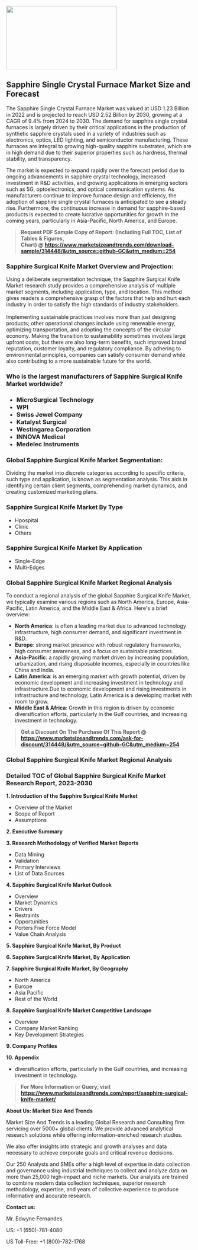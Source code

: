 <p><img class="alignnone size-medium wp-image-20088" src="https://ffe5etoiles.com/wp-content/uploads/2024/12/MST1-300x171.png" alt="" width="300" height="171" /></p><h2>Sapphire Single Crystal Furnace Market Size and Forecast</h2><p>The Sapphire Single Crystal Furnace Market was valued at USD 1.23 Billion in 2022 and is projected to reach USD 2.52 Billion by 2030, growing at a CAGR of 9.4% from 2024 to 2030. The demand for sapphire single crystal furnaces is largely driven by their critical applications in the production of synthetic sapphire crystals used in a variety of industries such as electronics, optics, LED lighting, and semiconductor manufacturing. These furnaces are integral to growing high-quality sapphire substrates, which are in high demand due to their superior properties such as hardness, thermal stability, and transparency.</p><p>The market is expected to expand rapidly over the forecast period due to ongoing advancements in sapphire crystal technology, increased investment in R&D activities, and growing applications in emerging sectors such as 5G, optoelectronics, and optical communication systems. As manufacturers continue to improve furnace design and efficiency, the adoption of sapphire single crystal furnaces is anticipated to see a steady rise. Furthermore, the continuous increase in demand for sapphire-based products is expected to create lucrative opportunities for growth in the coming years, particularly in Asia-Pacific, North America, and Europe.</p></p><blockquote id="" class=""><strong>Request PDF Sample Copy of Report: (Including Full TOC, List of Tables &amp; Figures, Chart)&nbsp;@&nbsp;<strong><a href="https://www.marketsizeandtrends.com/download-sample/314448/&utm_source=github-GC&utm_medium=254" target="_blank">https://www.marketsizeandtrends.com/download-sample/314448/&utm_source=github-GC&utm_medium=254</a></strong></strong></blockquote><h3 id="" class="">Sapphire Surgical Knife Market&nbsp;Overview and Projection:</h3><p id="" class="">Using a deliberate segmentation technique, the Sapphire Surgical Knife Market research study provides a comprehensive analysis of multiple market segments, including application, type, and location. This method gives readers a comprehensive grasp of the factors that help and hurt each industry in order to satisfy the high standards of industry stakeholders. <br /> <br />Implementing sustainable practices involves more than just designing products; other operational changes include using renewable energy, optimizing transportation, and adopting the concepts of the circular economy. Making the transition to sustainability sometimes involves large upfront costs, but there are also long-term benefits, such improved brand reputation, customer loyalty, and regulatory compliance. By adhering to environmental principles, companies can satisfy consumer demand while also contributing to a more sustainable future for the world.</p><h3 id="" class="">Who is the largest manufacturers of&nbsp;Sapphire Surgical Knife Market worldwide?</h3><h3 class=""><p><ul><li>MicroSurgical Technology </li><li> WPI </li><li> Swiss Jewel Company </li><li> Katalyst Surgical </li><li> Westingarea Corporation </li><li> INNOVA Medical </li><li> Medelec Instruments</li></ul></p></h3><h3 id="" class="">Global&nbsp;Sapphire Surgical Knife Market Segmentation:</h3><p id="" class="">Dividing the market into discrete categories according to specific criteria, such type and application, is known as segmentation analysis. This aids in identifying certain client segments, comprehending market dynamics, and creating customized marketing plans.</p><h3 id="" class="">Sapphire Surgical Knife Market&nbsp;By Type</h3><p><p><ul><li>Hpospital</li><li> Clinic</li><li> Others</p></li></ul></p></p><h3 id="" class="">Sapphire Surgical Knife Market&nbsp;By Application</h3><p class=""><p><ul><li>Single-Edge</li><li> Multi-Edges</li></ul></p></p><h3 id="" class="">Global Sapphire Surgical Knife Market Regional Analysis</h3><p id="" class="">To conduct a regional analysis of the global Sapphire Surgical Knife Market, we typically examine various regions such as North America, Europe, Asia-Pacific, Latin America, and the Middle East &amp; Africa. Here's a brief overview:</p><ul><li><strong>North America</strong>: is often a leading market due to advanced technology infrastructure, high consumer demand, and significant investment in R&amp;D.</li><li><strong>Europe</strong>: strong market presence with robust regulatory frameworks, high consumer awareness, and a focus on sustainable practices.</li><li><strong>Asia-Pacific</strong>: a rapidly growing market driven by increasing population, urbanization, and rising disposable incomes, especially in countries like China and India.</li><li><strong>Latin America</strong>: is an emerging market with growth potential, driven by economic development and increasing investment in technology and infrastructure.Due to economic development and rising investments in infrastructure and technology, Latin America is a developing market with room to grow.</li><li><strong>Middle East &amp; Africa</strong>: Growth in this region is driven by economic diversification efforts, particularly in the Gulf countries, and increasing investment in technology.</li></ul><blockquote id="" class=""><strong>Get a Discount On The Purchase Of This Report @ <strong><a href="https://www.marketsizeandtrends.com/ask-for-discount/314448/&utm_source=github-GC&utm_medium=254" target="_blank">https://www.marketsizeandtrends.com/ask-for-discount/314448/&utm_source=github-GC&utm_medium=254</a></strong></strong></blockquote><h3 id="" class="">Global Sapphire Surgical Knife Market Regional Analysis</h3><h3 id="" class="">Detailed TOC of Global Sapphire Surgical Knife Market Research Report, 2023-2030</h3><p id="" class=""><strong>1. Introduction of the Sapphire Surgical Knife Market</strong></p><ul><li>Overview of the Market</li><li>Scope of Report</li><li>Assumptions</li></ul><p id="" class=""><strong>2. Executive Summary</strong></p><p id="" class=""><strong>3. Research Methodology of Verified Market Reports</strong></p><ul><li>Data Mining</li><li>Validation</li><li>Primary Interviews</li><li>List of Data Sources</li></ul><p id="" class=""><strong>4. Sapphire Surgical Knife Market Outlook</strong></p><ul><li>Overview</li><li>Market Dynamics</li><li>Drivers</li><li>Restraints</li><li>Opportunities</li><li>Porters Five Force Model</li><li>Value Chain Analysis</li></ul><p id="" class=""><strong>5. Sapphire Surgical Knife Market, By Product</strong></p><p id="" class=""><strong>6. Sapphire Surgical Knife Market, By Application</strong></p><p id="" class=""><strong>7. Sapphire Surgical Knife Market, By Geography</strong></p><ul><li>North America</li><li>Europe</li><li>Asia Pacific</li><li>Rest of the World</li></ul><p id="" class=""><strong>8. Sapphire Surgical Knife Market Competitive Landscape</strong></p><ul><li>Overview</li><li>Company Market Ranking</li><li>Key Development Strategies</li></ul><p id="" class=""><strong>9. Company Profiles</strong></p><p id="" class=""><strong>10. Appendix</strong></p><ul><li>diversification efforts, particularly in the Gulf countries, and increasing investment in technology.</li></ul><blockquote id="" class=""><strong>For More Information or Query, visit <strong><strong><a href="https://www.marketsizeandtrends.com/report/sapphire-surgical-knife-market/" target="_blank">https://www.marketsizeandtrends.com/report/sapphire-surgical-knife-market/</a></strong></strong></strong></blockquote><p id="" class=""><strong>About Us: Market Size And Trends</strong></p><p id="" class="">Market Size And Trends is a leading Global Research and Consulting firm servicing over 5000+ global clients. We provide advanced analytical research solutions while offering information-enriched research studies.</p><p id="" class="">We also offer insights into strategic and growth analyses and data necessary to achieve corporate goals and critical revenue decisions.</p><p id="" class="">Our 250 Analysts and SMEs offer a high level of expertise in data collection and governance using industrial techniques to collect and analyze data on more than 25,000 high-impact and niche markets. Our analysts are trained to combine modern data collection techniques, superior research methodology, expertise, and years of collective experience to produce informative and accurate research.</p><p id="" class=""><strong>Contact us:</strong></p><p id="" class="">Mr. Edwyne Fernandes</p><p id="" class="">US: +1 (650)-781-4080</p><p id="" class="">US Toll-Free: +1 (800)-782-1768</p>
